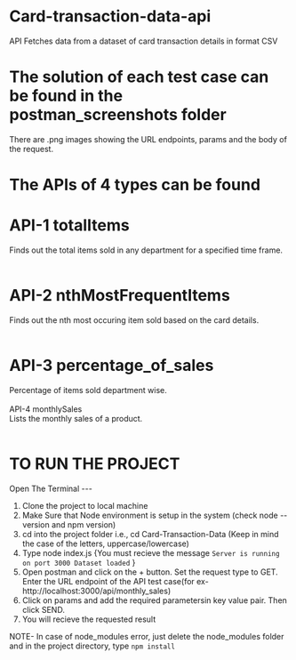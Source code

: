 # Card-transaction-data-api

API Fetches data from a dataset of card transaction details in format CSV

# The solution of each test case can be found in the postman_screenshots folder

There are .png images showing the URL endpoints, params and the body of the request.

# The APIs of 4 types can be found

# API-1 totalItems<br />
Finds out the total items sold in any department for a specified time frame.<br />
<br />
# API-2 nthMostFrequentItems<br />
Finds out the nth most occuring item sold based on the card details.<br />
<br />
# API-3 percentage_of_sales<br />
Percentage of items sold department wise.<br />
<br />
API-4 monthlySales<br />
Lists the monthly sales of a product.<br />
<br />
# TO RUN THE PROJECT

Open The Terminal ---

1. Clone the project to local machine
2. Make Sure that Node environment is setup in the system (check node --version and npm version)
3. cd into the project folder i.e., cd Card-Transaction-Data (Keep in mind the case of the letters, uppercase/lowercase)
4. Type node index.js {You must recieve the message
   `Server is running on port 3000
Dataset loaded`
   }
5. Open postman and click on the + button. Set the request type to GET. Enter the URL endpoint of the API test case(for ex- http://localhost:3000/api/monthly_sales)
6. Click on params and add the required parametersin key value pair. Then click SEND.
7. You will recieve the requested result

NOTE- In case of node_modules error, just delete the node_modules folder and in the project directory, type `npm install`
